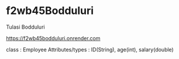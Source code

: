# f2wb45Bodduluri
Tulasi Bodduluri

https://f2wb45bodduluri.onrender.com

class : Employee
Attributes/types : ID(String), age(int), salary(double)
